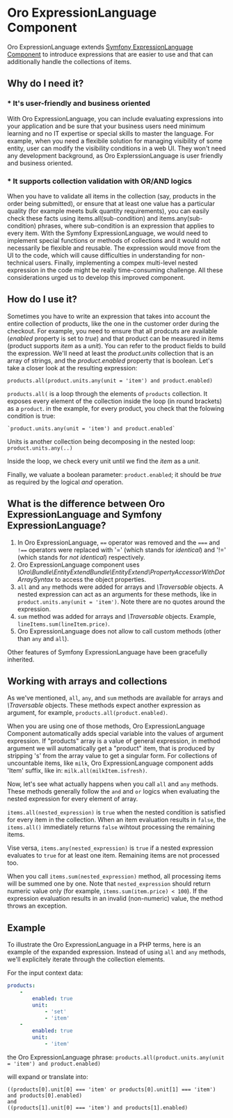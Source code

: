 # Oro ExpressionLanguage Component

Oro ExpressionLanguage extends [Symfony ExpressionLanguage Component](https://symfony.com/doc/current/components/expression_language/introduction.html) to introduce expressions that are easier to use and that can additionally handle the collections of items.

## Why do I need it?
### * It's user-friendly and business oriented
With Oro ExpressionLanguage, you can include evaluating expressions into your application and be sure that your business users need minimum learning and no IT expertise or special skills to master the language. For example, when you need a flexibile solution for managing visibility of some entity, user can modify the visibility conditions in a web UI. They won't need any development background, as Oro ExplerssionLanguage is user friendly and business oriented. 

### * It supports collection validation with OR/AND logics 
When you have to validate all items in the collection (say, products in the order being submitted), or ensure that at least one value has a particular quality (for example meets bulk quantity requirements), you can easily check these facts using items.all(sub-condition) and items.any(sub-condition) phrases, where sub-condition is an expression that applies to every item. With the Symfony ExpressionLanguage, we would need to implement special functions or methods of collections and it would not necessarily be flexible and reusable. The expression would move from the UI to the code, which will cause difficulties in understanding for non-technical users. Finally, implementing a compex multi-level nested expression in the code might be really time-consuming challenge. All these considerations urged us to develop this improved component.

## How do I use it?
Sometimes you have to write an expression that takes into account the entire collection of products, like the one in the customer order during the checkout. For example, you need to ensure that all prodcuts are available (*enabled* property is set to *true*) and that product can be measured in items (product supports *item* as a *unit*). You can refer to the product fields to build the expression. We'll need at least the *product.units* collection that is an array of strings, and the *product.enabled* property that is boolean. Let's take a closer look at the resulting expression: 

`products.all(product.units.any(unit = 'item') and product.enabled)`

`products.all(` is a loop through the elements of `products` collection. It exposes every element of the collection inside the loop (in round brackets) as a `product`. 
in the example, for every product, you check that the folowing condition is true:
    
    `product.units.any(unit = 'item') and product.enabled`

Units is another collection being decomposing in the nested loop: `product.units.any(..)`

Inside the loop, we check every unit until we find the *item* as a *unit*.

Finally, we valuate a boolean parameter: `product.enabled`; it should be *true* as required by the logical *and* operation.

## What is the difference between Oro ExpressionLanguage and Symfony ExpressionLanguage?

1. In Oro ExpressionLanguage, `==` operator was removed and the `===` and `!==` operators were replaced with '=' (which stands for *identical*) and '!=' (which stands for *not identical*) respectively.
2. Oro ExpressionLanguage component uses *\Oro\Bundle\EntityExtendBundle\EntityExtend\PropertyAccessorWithDotArraySyntax* to access the object properties.
3. `all` and `any` methods were added for arrays and *\Traversable* objects. A nested expression can act as an arguments for these methods, like in `product.units.any(unit = 'item')`. Note there are no quotes around the expression. 
3. `sum` method was added for arrays and *\Traversable* objects. Example, `lineItems.sum(lineItem.price)`. 
4. Oro ExpressionLanguage does not allow to call custom methods (other than `any` and `all`).

Other features of Symfony ExpressionLanguage have been gracefully inherited.

## Working with arrays and collections

As we've mentioned, `all`, `any`, and `sum` methods are available for arrays and *\Traversable* objects. These methods expect another expression as argument, for example, `products.all(product.enabled)`.

When you are using one of those methods, Oro ExpressionLanguage Component automatically adds special variable into the values of argument expression. If "products" array is a value of general expression, in method argument we will automatically get a "product" item, that is produced by stripping 's' from the array value to get a singular form. For collections of uncountable items, like `milk`, Oro ExpressionLanguage component adds 'Item' suffix, like in: `milk.all(milkItem.isfresh)`.

Now, let's see what actually happens when you call `all` and `any` methods. These methods generally follow the `and` and `or` logics when evaluating the nested expression for every element of array.

`items.all(nested_expression)` is `true` when the nested condition is satisfied for every item in the collection. When an item evaluation results in `false`, the `items.all()` immediately returns `false` wihtout processing the remaining items. 

Vise versa, `items.any(nested_expression)` is `true` if a nested expression evaluates to `true` for at least one item. Remaining items are not processed too.

When you call `items.sum(nested_expression)` method, all processing items will be summed one by one. Note that `nested_expression` should return numeric value only (for example, `items.sum(item.price) < 100`). If the expression evaluation results in an invalid (non-numeric) value, the method throws an exception.

## Example

To illustrate the Oro ExpressionLanguage in a PHP terms, here is an example of the expanded expression. Instead of using `all` and `any` methods, we'll explicitely iterate through the collection elements.

For the input context data:
```yaml
products:
    -
        enabled: true
        unit: 
            - 'set'
            - 'item'
    -
        enabled: true
        unit: 
            - 'item'
```
the Oro ExpressionLanguage phrase:
`products.all(product.units.any(unit = 'item') and product.enabled)`

will expand or translate into:
```
((products[0].unit[0] === 'item' or products[0].unit[1] === 'item') and products[0].enabled)
and
((products[1].unit[0] === 'item') and products[1].enabled)
```
